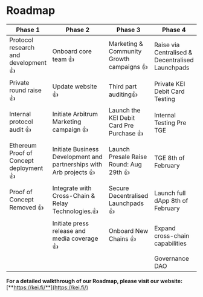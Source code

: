 # Roadmap

<table data-full-width="true"><thead><tr><th>Phase 1</th><th width="237.49999999999997">Phase 2</th><th>Phase 3 </th><th>Phase 4</th></tr></thead><tbody><tr><td>Protocol research and development <span data-gb-custom-inline data-tag="emoji" data-code="1f44d">👍</span></td><td>Onboard core team <span data-gb-custom-inline data-tag="emoji" data-code="1f44d">👍</span></td><td>Marketing &#x26; Community Growth campaigns <span data-gb-custom-inline data-tag="emoji" data-code="1f44d">👍</span></td><td>Raise via Centralised &#x26; Decentralised Launchpads </td></tr><tr><td>Private round raise <span data-gb-custom-inline data-tag="emoji" data-code="1f44d">👍</span></td><td>Update website<span data-gb-custom-inline data-tag="emoji" data-code="1f44d">👍</span></td><td>Third part auditing<span data-gb-custom-inline data-tag="emoji" data-code="1f44d">👍</span></td><td>Private KEI Debit Card Testing </td></tr><tr><td>Internal protocol audit <span data-gb-custom-inline data-tag="emoji" data-code="1f44d">👍</span></td><td>Initiate Arbitrum Marketing campaign <span data-gb-custom-inline data-tag="emoji" data-code="1f44d">👍</span></td><td>Launch the KEI Debit Card Pre Purchase <span data-gb-custom-inline data-tag="emoji" data-code="1f44d">👍</span></td><td>Internal Testing Pre TGE </td></tr><tr><td>Ethereum Proof of Concept deployment <span data-gb-custom-inline data-tag="emoji" data-code="1f44d">👍</span></td><td>Initiate Business Development and partnerships with Arb projects <span data-gb-custom-inline data-tag="emoji" data-code="1f44d">👍</span></td><td>Launch Presale Raise Round: Aug 29th <span data-gb-custom-inline data-tag="emoji" data-code="1f44d">👍</span></td><td>TGE 8th of February </td></tr><tr><td>Proof of Concept Removed <span data-gb-custom-inline data-tag="emoji" data-code="1f44d">👍</span></td><td>Integrate with Cross-Chain &#x26; Relay Technologies.<span data-gb-custom-inline data-tag="emoji" data-code="1f44d">👍</span></td><td>Secure Decentralised Launchpads <span data-gb-custom-inline data-tag="emoji" data-code="1f44d">👍</span></td><td>Launch full dApp 8th of February </td></tr><tr><td></td><td>Initiate press release and media coverage <span data-gb-custom-inline data-tag="emoji" data-code="1f44d">👍</span></td><td>Onboard New Chains <span data-gb-custom-inline data-tag="emoji" data-code="1f44d">👍</span></td><td>Expand cross-chain capabilities</td></tr><tr><td></td><td></td><td></td><td>Governance DAO</td></tr></tbody></table>

**For a detailed walkthrough of our Roadmap, please visit our website:** [**https://kei.fi/**](https://kei.fi/)
